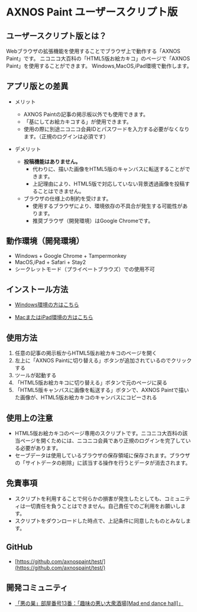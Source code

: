 # AXNOS Paint ユーザースクリプト版

## ユーザースクリプト版とは？
Webブラウザの拡張機能を使用することでブラウザ上で動作する「AXNOS Paint」です。
ニコニコ大百科の「HTML5版お絵カキコ」のページで「AXNOS Paint」を使用することができます。
Windows,MacOS,iPad環境で動作します。

## アプリ版との差異
* メリット
  * AXNOS Paintの記事の掲示板以外でも使用できます。
  * 「基にしてお絵カキコする」が使用できます。
  * 使用の際に別途ニコニコ会員IDとパスワードを入力する必要がなくなります。（正規のログインは必須です）

* デメリット
  * **投稿機能はありません。**
    * 代わりに、描いた画像をHTML5版のキャンバスに転送することができます。
    * 上記理由により、HTML5版で対応していない背景透過画像を投稿することはできません。
  * ブラウザの仕様上の制約を受けます。
    * 使用するブラウザにより、環境依存の不具合が発生する可能性があります。
    * 推奨ブラウザ（開発環境）はGoogle Chromeです。

## 動作環境（開発環境）
* Windows + Google Chrome + Tampermonkey
* MacOS,iPad + Safari + Stay2
* シークレットモード（プライベートブラウズ）での使用不可

## インストール方法

* [Windows環境の方はこちら](./install_win.md)

* [MacまたはiPad環境の方はこちら](./install_ipad.md)

## 使用方法

1. 任意の記事の掲示板からHTML5版お絵カキコのページを開く
2. 左上に「AXNOS Paintに切り替える」ボタンが追加されているのでクリックする
3. ツールが起動する
4. 「HTML5版お絵カキコに切り替える」ボタンで元のページに戻る
5. 「HTML5版キャンバスに画像を転送する」ボタンで、AXNOS Paintで描いた画像が、HTML5版お絵カキコのキャンバスにコピーされる

## 使用上の注意
* HTML5版お絵カキコのページ専用のスクリプトです。ニコニコ大百科の該当ページを開くためには、ニコニコ会員であり正規のログインを完了している必要があります。
* セーブデータは使用しているブラウザの保存領域に保存されます。ブラウザの「サイトデータの削除」に該当する操作を行うとデータが消去されます。

## 免責事項
* スクリプトを利用することで何らかの損害が発生したとしても、コミュニティは一切責任を負うことはできません。自己責任でのご利用をお願いします。
* スクリプトをダウンロードした時点で、上記条件に同意したものとみなします。

## GitHub
* [https://github.com/axnospaint/test/](https://github.com/axnospaint/test/)

## 開発コミュニティ
* [「悪の巣」部屋番号13番：「趣味の悪い大衆酒場[Mad end dance hall]」](https://com.nicovideo.jp/community/co1128854)
